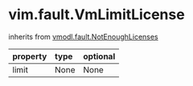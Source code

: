 vim.fault.VmLimitLicense
========================
inherits from [vmodl.fault.NotEnoughLicenses](docs/vmodl.fault.NotEnoughLicenses.md)

| property | type | optional |
|:---------|:-----|:---------|
| limit | None | None |
